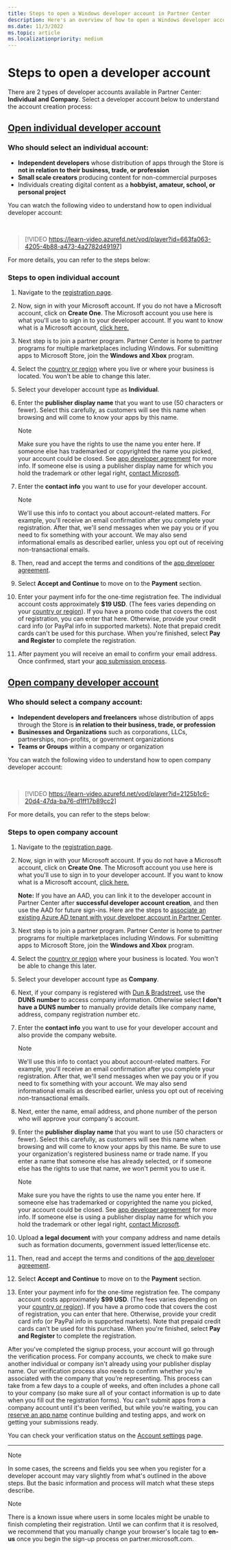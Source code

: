 ```yaml
---
title: Steps to open a Windows developer account in Partner Center
description: Here's an overview of how to open a Windows developer account for Microsoft Store in Partner Center.
ms.date: 11/3/2022
ms.topic: article
ms.localizationpriority: medium
---
```


# Steps to open a developer account

There are 2 types of developer accounts available in Partner Center: **Individual and Company**. Select a developer account below to understand the account creation process:

## [Open individual developer account](#tab/individual)

### Who should select an individual account:
- **Independent developers** whose distribution of apps through the Store is **not in relation to their business, trade, or profession**
- **Small scale creators** producing content for non-commercial purposes 
- Individuals creating digital content as a **hobbyist, amateur, school, or personal project**

You can watch the following video to understand how to open individual developer account:

</br>

>[!VIDEO https://learn-video.azurefd.net/vod/player?id=663fa063-4205-4b88-a473-4a2782d49197]

For more details, you can refer to the steps below:

### Steps to open individual account

1. Navigate to the [registration page](https://aka.ms/partnercenterregistration).

1. Now, sign in with your Microsoft account. If you do not have a Microsoft account, click on **Create One**. The Microsoft account you use here is what you'll use to sign in to your developer account. If you want to know what is a Microsoft account, [click here.](https://aka.ms/microsoftaccount)

1. Next step is to join a partner program. Partner Center is home to partner programs for multiple marketplaces including Windows. For submitting apps to Microsoft Store, join the **Windows and Xbox** program.

1. Select the [country or region](account-types-locations-and-fees.md#developer-account-and-app-submission-markets) where you live or where your business is located. You won't be able to change this later.

1. Select your developer account type as **Individual**.

1. Enter the **publisher display name** that you want to use (50 characters or fewer). Select this carefully, as customers will see this name when browsing and will come to know your apps by this name. 

   > [!NOTE]
   > Make sure you have the rights to use the name you enter here. If someone else has trademarked or copyrighted the name you picked, your account could be closed. See [app developer agreement](/legal/windows/agreements/app-developer-agreement) for more info. If someone else is using a publisher display name for which you hold the trademark or other legal right, [contact Microsoft](https://www.microsoft.com/info/cpyrtInfrg.html).

1. Enter the **contact info** you want to use for your developer account.

   > [!NOTE]
   > We'll use this info to contact you about account-related matters. For example, you'll receive an email confirmation after you complete your registration. After that, we'll send messages when we pay you or if you need to fix something with your account. We may also send informational emails as described earlier, unless you opt out of receiving non-transactional emails.
   
1. Then, read and accept the terms and conditions of the [app developer agreement](/legal/windows/agreements/app-developer-agreement). 

1. Select **Accept and Continue** to move on to the **Payment** section.

1. Enter your payment info for the one-time registration fee. The individual account costs approximately **$19 USD**. (The fees varies depending on your [country or region](./account-types-locations-and-fees.md#developer-account-and-app-submission-markets)). If you have a promo code that covers the cost of registration, you can enter that here. Otherwise, provide your credit card info (or PayPal info in supported markets). Note that prepaid credit cards can't be used for this purchase. When you're finished, select **Pay and Register** to complete the registration.

1. After payment you will receive an email to confirm your email address. Once confirmed, start your [app submission process](/windows/apps/publish/?tabs=msix-pwa-getting-started#get-started-with-app-submission).


## [Open company developer account](#tab/company)

### Who should select a company account:
- **Independent developers and freelancers** whose distribution of apps through the Store is **in relation to their business, trade, or profession**
- **Businesses and Organizations** such as corporations, LLCs, partnerships, non-profits, or government organizations
- **Teams or Groups** within a company or organization

You can watch the following video to understand how to open company developer account:

</br>

>[!VIDEO https://learn-video.azurefd.net/vod/player?id=2125b1c6-20d4-47da-ba76-d1ff17b89cc2]

For more details, you can refer to the steps below:

### Steps to open company account

1. Navigate to the [registration page](https://aka.ms/partnercenterregistration).
1. Now, sign in with your Microsoft account. If you do not have a Microsoft account, click on **Create One**. The Microsoft account you use here is what you'll use to sign in to your developer account. If you want to know what is a Microsoft account, [click here.](https://aka.ms/microsoftaccount)

   **Note:** If you have an AAD, you can link it to the developer account in Partner Center after **successful developer account creation**, and then use the AAD for future sign-ins. Here are the steps to [associate an existing Azure AD tenant with your developer account in Partner Center](./associate-existing-azure-ad-tenant-with-partner-center-account.md).

1. Next step is to join a partner program. Partner Center is home to partner programs for multiple marketplaces including Windows. For submitting apps to Microsoft Store, join the **Windows and Xbox** program.

1. Select the [country or region](account-types-locations-and-fees.md#developer-account-and-app-submission-markets) where your business is located. You won't be able to change this later.

1. Select your developer account type as **Company**.

1. Next, if your company is registered with [Dun & Bradstreet](https://partner.microsoft.com/marketing/usisvshowcase/dunandbrad), use the **DUNS number** to access company information. Otherwise select **I don't have a DUNS number** to manually provide details like company name, address, company registration number etc.

1. Enter the **contact info** you want to use for your developer account and also provide the company website.

   > [!NOTE]
   > We'll use this info to contact you about account-related matters. For example, you'll receive an email confirmation after you complete your registration. After that, we'll send messages when we pay you or if you need to fix something with your account. We may also send informational emails as described earlier, unless you opt out of receiving non-transactional emails.

1. Next, enter the name, email address, and phone number of the person who will approve your company's account.

1. Enter the **publisher display name** that you want to use (50 characters or fewer). Select this carefully, as customers will see this name when browsing and will come to know your apps by this name. Be sure to use your organization's registered business name or trade name. If you enter a name that someone else has already selected, or if someone else has the rights to use that name, we won't permit you to use it.

   > [!NOTE]
   > Make sure you have the rights to use the name you enter here. If someone else has trademarked or copyrighted the name you picked, your account could be closed. See [app developer agreement](/legal/windows/agreements/app-developer-agreement) for more info. If someone else is using a publisher display name for which you hold the trademark or other legal right, [contact Microsoft](https://www.microsoft.com/info/cpyrtInfrg.html).

1. Upload **a legal document** with your company address and name details such as formation documents, government issued letter/license etc.   

1. Then, read and accept the terms and conditions of the [app developer agreement](/legal/windows/agreements/app-developer-agreement). 

1. Select **Accept and Continue** to move on to the **Payment** section.

1. Enter your payment info for the one-time registration fee. The company account costs approximately **$99 USD**. (The fees varies depending on your [country or region](./account-types-locations-and-fees.md#developer-account-and-app-submission-markets)). If you have a promo code that covers the cost of registration, you can enter that here. Otherwise, provide your credit card info (or PayPal info in supported markets). Note that prepaid credit cards can't be used for this purchase. When you're finished, select **Pay and Register** to complete the registration.

After you've completed the signup process, your account will go through the verification process. For company accounts, we check to make sure another individual or company isn't already using your publisher display name. Our verification process also needs to confirm whether you’re associated with the company that you’re representing. This process can take from a few days to a couple of weeks, and often includes a phone call to your company (so make sure all of your contact information is up to date when you fill out the registration forms). You can't submit apps from a company account until it's been verified, but while you're waiting, you can [reserve an app name](/windows/apps/publish/?tabs=msix-pwa-getting-started#get-started-with-app-submission) continue building and testing apps, and work on getting your submissions ready.

You can check your verification status on the [Account settings](https://aka.ms/windowsdevaccountverification) page.

---

> [!NOTE]
> In some cases, the screens and fields you see when you register for a developer account may vary slightly from what's outlined in the above steps. But the basic information and process will match what these steps describe.

> [!NOTE]
> There is a known issue where users in some locales might be unable to finish completing their registration. Until we can confirm that it is resolved, we recommend that you manually change your browser's locale tag to **en-us** once you begin the sign-up process on partner.microsoft.com.